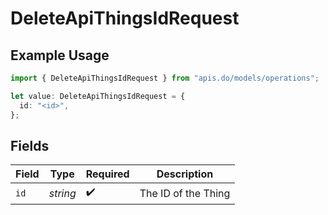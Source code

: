 # DeleteApiThingsIdRequest

## Example Usage

```typescript
import { DeleteApiThingsIdRequest } from "apis.do/models/operations";

let value: DeleteApiThingsIdRequest = {
  id: "<id>",
};
```

## Fields

| Field               | Type                | Required            | Description         |
| ------------------- | ------------------- | ------------------- | ------------------- |
| `id`                | *string*            | :heavy_check_mark:  | The ID of the Thing |